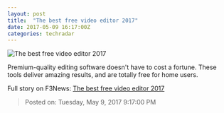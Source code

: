 ```yaml
---
layout: post
title:  "The best free video editor 2017"
date: 2017-05-09 16:17:00Z
categories: techradar
---
```


![The best free video editor 2017](http://cdn.mos.cms.futurecdn.net/6TkJ4wDUPxgJZr2xrrygNi-1200-80.jpg)

Premium-quality editing software doesn't have to cost a fortune. These tools deliver amazing results, and are totally free for home users.


Full story on F3News: [The best free video editor 2017](http://www.f3nws.com/n/JsZFmD)

> Posted on: Tuesday, May 9, 2017 9:17:00 PM
